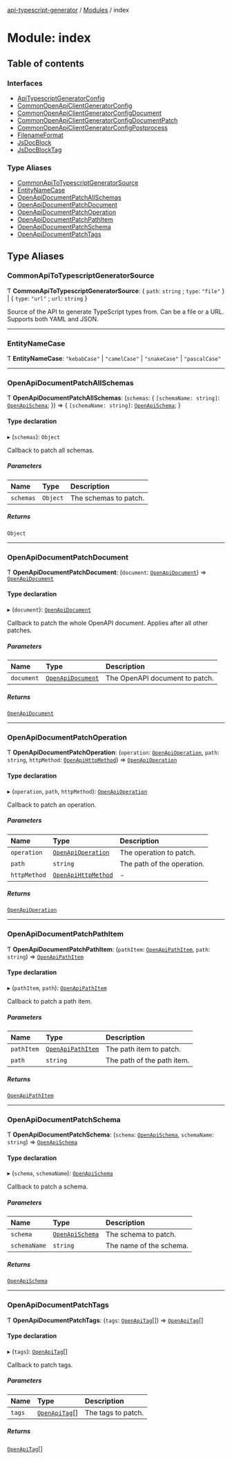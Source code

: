 [api-typescript-generator](../../README.md) / [Modules](../modules.md) / index

# Module: index

## Table of contents

### Interfaces

- [ApiTypescriptGeneratorConfig](../interfaces/index.ApiTypescriptGeneratorConfig.md)
- [CommonOpenApiClientGeneratorConfig](../interfaces/index.CommonOpenApiClientGeneratorConfig.md)
- [CommonOpenApiClientGeneratorConfigDocument](../interfaces/index.CommonOpenApiClientGeneratorConfigDocument.md)
- [CommonOpenApiClientGeneratorConfigDocumentPatch](../interfaces/index.CommonOpenApiClientGeneratorConfigDocumentPatch.md)
- [CommonOpenApiClientGeneratorConfigPostprocess](../interfaces/index.CommonOpenApiClientGeneratorConfigPostprocess.md)
- [FilenameFormat](../interfaces/index.FilenameFormat.md)
- [JsDocBlock](../interfaces/index.JsDocBlock.md)
- [JsDocBlockTag](../interfaces/index.JsDocBlockTag.md)

### Type Aliases

- [CommonApiToTypescriptGeneratorSource](index.md#commonapitotypescriptgeneratorsource)
- [EntityNameCase](index.md#entitynamecase)
- [OpenApiDocumentPatchAllSchemas](index.md#openapidocumentpatchallschemas)
- [OpenApiDocumentPatchDocument](index.md#openapidocumentpatchdocument)
- [OpenApiDocumentPatchOperation](index.md#openapidocumentpatchoperation)
- [OpenApiDocumentPatchPathItem](index.md#openapidocumentpatchpathitem)
- [OpenApiDocumentPatchSchema](index.md#openapidocumentpatchschema)
- [OpenApiDocumentPatchTags](index.md#openapidocumentpatchtags)

## Type Aliases

### CommonApiToTypescriptGeneratorSource

Ƭ **CommonApiToTypescriptGeneratorSource**: \{ `path`: `string` ; `type`: ``"file"``  } \| \{ `type`: ``"url"`` ; `url`: `string`  }

Source of the API to generate TypeScript types from. Can be a file or a URL. Supports both YAML and JSON.

___

### EntityNameCase

Ƭ **EntityNameCase**: ``"kebabCase"`` \| ``"camelCase"`` \| ``"snakeCase"`` \| ``"pascalCase"``

___

### OpenApiDocumentPatchAllSchemas

Ƭ **OpenApiDocumentPatchAllSchemas**: (`schemas`: \{ `[schemaName: string]`: [`OpenApiSchema`](openapi.md#openapischema);  }) => \{ `[schemaName: string]`: [`OpenApiSchema`](openapi.md#openapischema);  }

#### Type declaration

▸ (`schemas`): `Object`

Callback to patch all schemas.

##### Parameters

| Name | Type | Description |
| :------ | :------ | :------ |
| `schemas` | `Object` | The schemas to patch. |

##### Returns

`Object`

___

### OpenApiDocumentPatchDocument

Ƭ **OpenApiDocumentPatchDocument**: (`document`: [`OpenApiDocument`](../interfaces/openapi.OpenApiDocument.md)) => [`OpenApiDocument`](../interfaces/openapi.OpenApiDocument.md)

#### Type declaration

▸ (`document`): [`OpenApiDocument`](../interfaces/openapi.OpenApiDocument.md)

Callback to patch the whole OpenAPI document. Applies after all other patches.

##### Parameters

| Name | Type | Description |
| :------ | :------ | :------ |
| `document` | [`OpenApiDocument`](../interfaces/openapi.OpenApiDocument.md) | The OpenAPI document to patch. |

##### Returns

[`OpenApiDocument`](../interfaces/openapi.OpenApiDocument.md)

___

### OpenApiDocumentPatchOperation

Ƭ **OpenApiDocumentPatchOperation**: (`operation`: [`OpenApiOperation`](../interfaces/openapi.OpenApiOperation.md), `path`: `string`, `httpMethod`: [`OpenApiHttpMethod`](openapi.md#openapihttpmethod)) => [`OpenApiOperation`](../interfaces/openapi.OpenApiOperation.md)

#### Type declaration

▸ (`operation`, `path`, `httpMethod`): [`OpenApiOperation`](../interfaces/openapi.OpenApiOperation.md)

Callback to patch an operation.

##### Parameters

| Name | Type | Description |
| :------ | :------ | :------ |
| `operation` | [`OpenApiOperation`](../interfaces/openapi.OpenApiOperation.md) | The operation to patch. |
| `path` | `string` | The path of the operation. |
| `httpMethod` | [`OpenApiHttpMethod`](openapi.md#openapihttpmethod) | - |

##### Returns

[`OpenApiOperation`](../interfaces/openapi.OpenApiOperation.md)

___

### OpenApiDocumentPatchPathItem

Ƭ **OpenApiDocumentPatchPathItem**: (`pathItem`: [`OpenApiPathItem`](openapi.md#openapipathitem), `path`: `string`) => [`OpenApiPathItem`](openapi.md#openapipathitem)

#### Type declaration

▸ (`pathItem`, `path`): [`OpenApiPathItem`](openapi.md#openapipathitem)

Callback to patch a path item.

##### Parameters

| Name | Type | Description |
| :------ | :------ | :------ |
| `pathItem` | [`OpenApiPathItem`](openapi.md#openapipathitem) | The path item to patch. |
| `path` | `string` | The path of the path item. |

##### Returns

[`OpenApiPathItem`](openapi.md#openapipathitem)

___

### OpenApiDocumentPatchSchema

Ƭ **OpenApiDocumentPatchSchema**: (`schema`: [`OpenApiSchema`](openapi.md#openapischema), `schemaName`: `string`) => [`OpenApiSchema`](openapi.md#openapischema)

#### Type declaration

▸ (`schema`, `schemaName`): [`OpenApiSchema`](openapi.md#openapischema)

Callback to patch a schema.

##### Parameters

| Name | Type | Description |
| :------ | :------ | :------ |
| `schema` | [`OpenApiSchema`](openapi.md#openapischema) | The schema to patch. |
| `schemaName` | `string` | The name of the schema. |

##### Returns

[`OpenApiSchema`](openapi.md#openapischema)

___

### OpenApiDocumentPatchTags

Ƭ **OpenApiDocumentPatchTags**: (`tags`: [`OpenApiTag`](../interfaces/openapi.OpenApiTag.md)[]) => [`OpenApiTag`](../interfaces/openapi.OpenApiTag.md)[]

#### Type declaration

▸ (`tags`): [`OpenApiTag`](../interfaces/openapi.OpenApiTag.md)[]

Callback to patch tags.

##### Parameters

| Name | Type | Description |
| :------ | :------ | :------ |
| `tags` | [`OpenApiTag`](../interfaces/openapi.OpenApiTag.md)[] | The tags to patch. |

##### Returns

[`OpenApiTag`](../interfaces/openapi.OpenApiTag.md)[]
